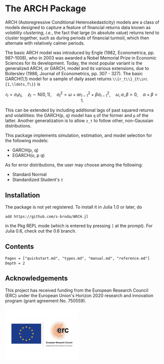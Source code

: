# The ARCH Package

ARCH (Autoregressive Conditional Heteroskedasticity) models are a class of models designed to capture a feature of financial returns data known as *volatility clustering*, *i.e.*, the fact that large (in absolute value) returns tend to cluster together, such as during periods of financial turmoil, which then alternate with relatively calmer periods.

The basic ARCH model was introduced by Engle (1982, Econometrica, pp. 987–1008), who in 2003 was awarded a Nobel Memorial Prize in Economic Sciences for its development. Today, the most popular variant is the generalized ARCH, or GARCH, model and its various extensions, due to Bollerslev (1986, Journal of Econometrics, pp. 307 - 327). The basic GARCH(1,1) model for a sample of daily asset returns ``\\{r_t\\}_{t\in\{1,\ldots,T\}}`` is

```math
r_t=\sigma_tz_t,\quad z_t\sim\mathrm{N}(0,1),\quad
\sigma_t^2=\omega+\alpha r_{t-1}^2+\beta \sigma_{t-1}^2,\quad \omega, \alpha, \beta>0,\quad \alpha+\beta<1.
```

This can be extended by including additional lags of past squared returns and volatilities: the GARCH(p, q) model  has ``q`` of the former and ``p`` of the latter. Another generalization is to allow  ``z_t`` to follow other, non-Gaussian distributions.

This package implements simulation, estimation, and model selection for the following models:

  * GARCH(p, q)
  * EGARCH(o, p q)

As for error distributions, the user may choose among the following:

  * Standard Normal
  * Standardized Student's ``t``

## Installation

The package is not yet registered. To install it in Julia 1.0 or later, do

```
add https://github.com/s-broda/ARCH.jl
```

in the Pkg REPL mode (which is entered by pressing `]` at the prompt).
For Julia 0.6, check out the 0.6 branch.
## Contents
```@contents
Pages = ["quickstart.md", "types.md", "manual.md", "reference.md"]
Depth = 2
```

## Acknowledgements

This project has received funding from the European Research Council (ERC) under the European Union's Horizon 2020 research and innovation program (grant agreement No. 750559).

<img src="assets/LOGO.jpg" width="240">
